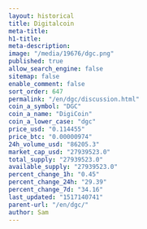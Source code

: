 ```yaml
---
layout: historical
title: Digitalcoin
meta-title: 
h1-title: 
meta-description: 
image: "/media/19676/dgc.png"
published: true
allow_search_engine: false
sitemap: false
enable_comment: false
sort_order: 647
permalink: "/en/dgc/discussion.html"
coin_a_symbol: "DGC"
coin_a_name: "DigiCoin"
coin_a_lower_case: "dgc"
price_usd: "0.114455"
price_btc: "0.00000974"
24h_volume_usd: "86205.3"
market_cap_usd: "27939523.0"
total_supply: "27939523.0"
available_supply: "27939523.0"
percent_change_1h: "0.45"
percent_change_24h: "29.39"
percent_change_7d: "34.16"
last_updated: "1517140741"
parent-url: "/en/dgc/"
author: Sam
---
```


